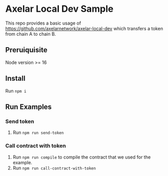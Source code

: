 # Axelar Local Dev Sample

This repo provides a basic usage of https://github.com/axelarnetwork/axelar-local-dev which transfers a token from chain A to chain B.

## Preruiquisite

Node version >= 16

## Install

Run `npm i`

## Run Examples

### Send token

1. Run `npm run send-token`

### Call contract with token

1. Run `npm run compile` to compile the contract that we used for the example.
2. Run `npm run call-contract-with-token`
